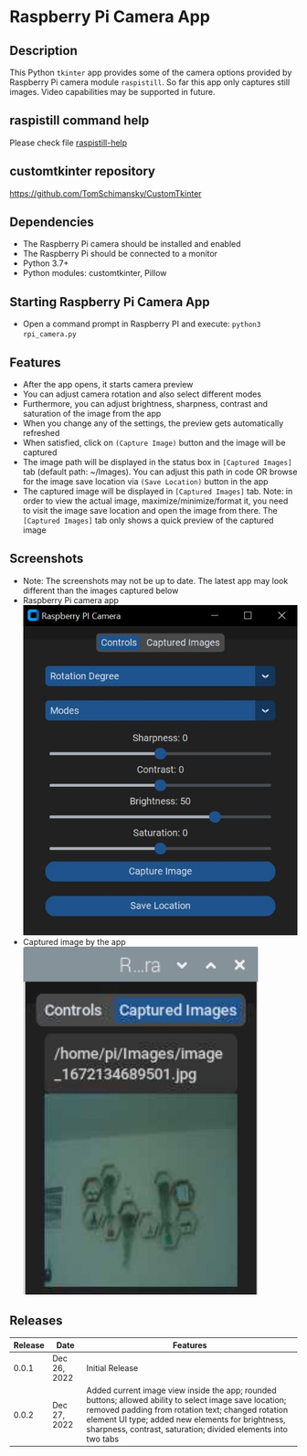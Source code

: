 # Raspberry Pi Camera App
## Description
This Python `tkinter` app provides some of the camera options provided by Raspberry Pi camera module `raspistill`. So far this app only captures still images. Video capabilities may be supported in future.

## raspistill command help
Please check file [raspistill-help](raspistill-help)

## customtkinter repository
https://github.com/TomSchimansky/CustomTkinter

## Dependencies
- The Raspberry Pi camera should be installed and enabled
- The Raspberry Pi should be connected to a monitor
- Python 3.7+
- Python modules: customtkinter, Pillow

## Starting Raspberry Pi Camera App
- Open a command prompt in Raspberry PI and execute:
`python3 rpi_camera.py`

## Features
- After the app opens, it starts camera preview
- You can adjust camera rotation and also select different modes
- Furthermore, you can adjust brightness, sharpness, contrast and saturation of the image from the app
- When you change any of the settings, the preview gets automatically refreshed
- When satisfied, click on `(Capture Image)` button and the image will be captured
- The image path will be displayed in the status box in `[Captured Images]` tab (default path: ~/Images). You can adjust this path in code OR browse for the image save location via `(Save Location)` button in the app
- The captured image will be displayed in `[Captured Images]` tab. Note: in order to view the actual image, maximize/minimize/format it, you need to visit the image save location and open the image from there. The `[Captured Images]` tab only shows a quick preview of the captured image

## Screenshots
* Note: The screenshots may not be up to date. The latest app may look different than the images captured below  
* Raspberry Pi camera app  
  ![Raspberry Pi Camera App](./images/rpi_image0.jpg)  
* Captured image by the app 
  ![Raspberry Pi Camera App](./images/rpi_image1.jpg)  

## Releases
|Release|Date|Features|
|-------|----|--------|
|0.0.1|Dec 26, 2022|Initial Release|
|0.0.2|Dec 27, 2022|Added current image view inside the app; rounded buttons; allowed ability to select image save location; removed padding from rotation text; changed rotation element UI type; added new elements for brightness, sharpness, contrast, saturation; divided elements into two tabs|